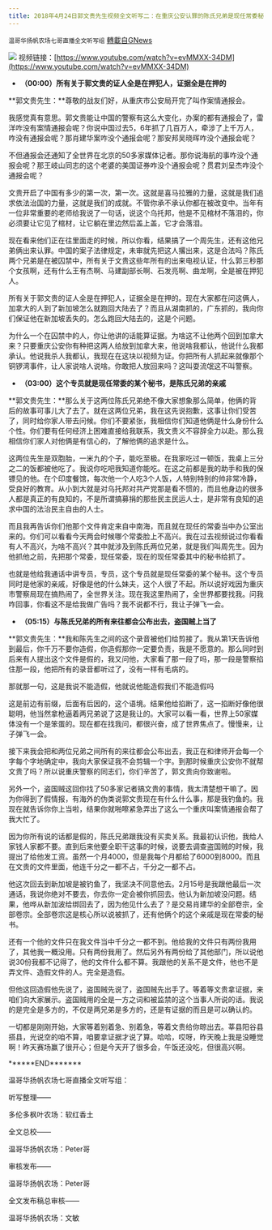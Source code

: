 ```yaml
---
title: 2018年4月24日郭文贵先生视频全文听写二：在重庆公安认罪的陈氏兄弟是现任常委秘书的家人！
---
```

`温哥华扬帆农场七哥直播全文听写组` [轉載自GNews](https://gnews.org/zh-hans/1559362/)

![](https://assets.gnews.org/wp-content/uploads/2021/09/Screen-Shot-2021-09-27-at-5.43.24-PM.png)
视频链接：[https://www.youtube.com/watch?v=evMMXX-34DM](https://www.youtube.com/watch?v=evMMXX-34DM)

- **（00:00）所有关于郭文贵的证人全是在押犯人，证据全是在押的**


**郭文贵先生：**尊敬的战友们好，从重庆市公安局开完了叫作案情通报会。

我感觉真有意思。郭文贵能让中国的警察有这么大变化，办案的都有通报会了，雷洋咋没有案情通报会呢？你说中国过去5，6年抓了几百万人，牵涉了上千万人，咋没有通报会呢？那肖建华案咋没个通报会呢？那安邦吴晓晖咋没个通报会呢？

不但通报会还通知了全世界在北京的50多家媒体记者。那你说海航的事咋没个通报会呢？那王岐山同志的这个老婆的美国证券咋没个通报会呢？贯君刘呈杰咋没个通报会呢？

文贵开启了中国有多少的第一次，第一次。这就是喜马拉雅的力量，这就是我们追求依法治国的力量，这就是我们的成就。不管你承不承认你都在被改变中。当年有一位非常重要的老师给我说了一句话，说这个乌托邦，他是不见棺材不落泪的，你必须要让它见了棺材，让它躺在里边然后盖上盖，它才会落泪。

现在看来他们正在往里面走的时候，所以你看，结果搞了一个周先生，还有这他兄弟俩出来认罪。中国的案子法律规定，未审就先把这人撂出来，这是合法吗？陈氏两个兄弟是在被囚禁中，所有关于文贵这些年所有的出来电视认证，什么郭三秒那个女孩啊，还有什么王有杰啊、马建副部长啊、石发亮啊、曲龙啊，全是被在押犯人。

所有关于郭文贵的证人全是在押犯人，证据全是在押的。现在大家都在问这俩人，加拿大的人到了新加坡怎么就跑回大陆去了？而且从湖南抓的，广东抓的，我向你们保证他在新加坡丢失的。怎么跑回大陆去的，这是个问题。

为什么一个在囚禁中的人，你让他讲的话能算证据。为啥这不让他两个回到加拿大来？只要重庆公安你有种把这两人给放到加拿大来，他说啥我都认，他说什么我都承认。他说我杀人我都认，我现在在这块以视频为证。你把所有人抓起来就像那个铜锣湾事件，让人家说啥人说啥。你敢把人放回来吗？这叫耍流氓这不叫警察。

- **（03:00）这个专员就是现任常委的某个秘书，是陈氏兄弟的亲戚**


**郭文贵先生：**那么关于这两位陈氏兄弟绝不像大家想象那么简单，他俩的背后的故事可事儿大了去了。就在这两位兄弟，我在这先说抱歉，这事让你们受苦了，同时给你家人带去问候。你们不要紧张，我相信你们知道他俩是什么身份什么个性。你们要有任何经济上困难直接给我联系，我文贵义不容辞全力以赴。那么我相信你们家人对他俩是有信心的，了解他俩的追求是什么。

这两位先生是双胞胎，一米九的个子，能吃至极。在我家吃过一顿饭，我桌上三分之二的饭都被他吃了。我说你吃吧我知道你能吃。在这之前都是我的助手和我的保镖见的他。在个印度餐馆，每次他一个人吃3个人饭，人特别特别的帅非常冷静，受良好的教育。从小到大就是对乌托邦对共产党那是看不惯的，而且他身边的很多人都是真正的有良知的，不是所谓搞募捐的那些民主民运人士，是非常有良知的追求中国的法治民主自由的人士。

而且我再告诉你们他那个文件肯定来自中南海，而且就在现任的常委当中办公室出来的。你们可以看看今天两会时候哪个常委脸上不高兴。我在过去视频说过你看看有人不高兴，为啥不高兴？其中就涉及到陈氏两位兄弟，就是我们叫周先生。因为他抓他之前，先把那个常委，现任常委，现在的现任常委其中的秘书给抓了。

也就是他给我通话中讲专员，专员，这个专员就是现任常委的某个秘书。这个专员同时是他家的亲戚，好像是他的什么妹夫，这个人很了不起。所以说好戏因为重庆市警察局现在搞热闹了，全世界关注。现在我这里热闹了，全世界都要找我。问我咋回事，你看这不是给我做广告吗？我不说都不行，我让子弹飞一会。

- **（05:15）与陈氏兄弟的所有来往都会公布出去，盗国贼上当了**


**郭文贵先生：**我和陈先生之间的这个录音被他们给剪接了。我从第1天告诉他到最后，你千万不要你造假，你造假那你一定要负责，我是不愿意的。那么同时到后来有人提出这个文件是假的，我又问他，大家看了那一段了吗，那一段是警察掐住那一段，他把所有的录音都听过了，没有一样有毛病的。

那就那一句，这是我说不能造假，他就说他能造假我们不能造假吗

这是前边有前缀，后面有后因的，这个语境。结果他给掐断了，这一掐断好像他很聪明，他当然拿枪逼着两兄弟说了这是我让的。大家可以看一看，世界上50家媒体没有一个是笨蛋的。现在都在找我问，都很兴奋，成了世界焦点了。慢慢来，让子弹飞一会。

接下来我会把和两位兄弟之间所有的来往都会公布出去，我正在和律师开会每一个字每个字地确定中，我向大家保证我不会剪辑一个字。到那时候重庆公安你不就帮文贵了吗？所以说重庆警察的同志们，你们辛苦了，郭文贵向你致谢啦。

另外一个，盗国贼这回你找了50多家记者搞文贵的事情，我太清楚想干嘛了。因为你得到了假情报，有海外的伪类说郭文贵现在有什么什么事，那是我钓鱼的。我现在就告诉你你上当啦，结果你就啪嚓紧急弄出了这么一个重庆叫案情通报会帮了我大忙了。

因为你所有说的话都是假的，陈氏兄弟跟我没有买卖关系。我最初认识他，我给人家钱人家都不要。直到后来他要全职干这事的时候，说要去调查盗国贼的时候，我提出了给他发工资。虽然一个月4000，但是我每个月都给了6000到8000。而且在文贵的文件里面，他连千分之一都不占，千分之一都不占。

他这次回去到新加坡是被钓鱼了，我坚决不同意他去。2月15号是我跟他最后一次通话，我说你绝对不要去，你去你一定会被你抓回去。他认为新加坡没问题。结果，他哗从新加波给绑回去了，因为他见什么去了？是交易肖建华的全部卷宗，全部卷宗。全部卷宗这是核心所以说被抓了，还有他俩个的这个亲戚是现在常委的秘书。

还有一个他的文件只在我文件当中千分之一都不到。他给我的文件只有两份我用了，其他我一概没用。只有两份我用了。然后另外有两份给了其他部门，所以说他说30份我都不记得了，他的文件什么都不算。我跟他的关系不是文件，他也不是弄文件、造假文件的人。完全是造假。

但他这回造假他先说了，盗国贼先说了，盗国贼先出手了。等着等文贵拿证据，来咱们向大家展示。盗国贼用的全是一方之词和被监禁的这个当事人所说的话。我说的是完全是多方的，不仅是两兄弟是多方的，还是有证据的而且是可以确认的。

一切都是刚刚开始，大家等着别着急、别着急，等着文贵给你晾出去。莘县阳谷县搭县，光说空的咱不算，咱要拿证据才说了算。哈哈，哎呀，昨天晚上我是没睡觉啊！昨天赛场赢了很开心；但是今天开了很多会，午饭还没吃，但很高兴啊。

\*\*\*\*\*\*END\*\*\*\*\*\*\*

温哥华扬帆农场七哥直播全文听写组：

听写整理——

多伦多枫叶农场：软红香土

全文总校——

温哥华扬帆农场：Peter哥

审核发布——

温哥华扬帆农场：Peter哥

全文发布稿总审核——

温哥华扬帆农场：文敏

